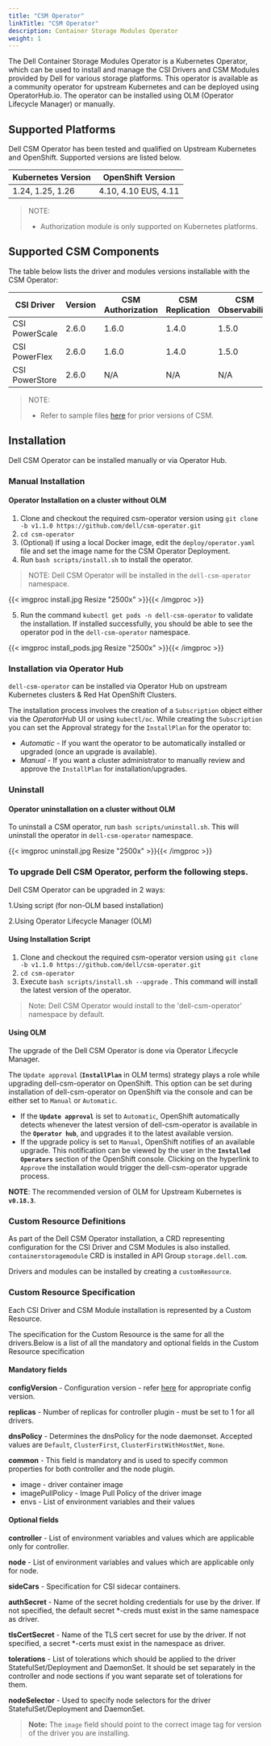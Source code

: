 ```yaml
---
title: "CSM Operator"
linkTitle: "CSM Operator"
description: Container Storage Modules Operator
weight: 1
---
```


The Dell Container Storage Modules Operator is a Kubernetes Operator, which can be used to install and manage the CSI Drivers and CSM Modules provided by Dell for various storage platforms. This operator is available as a community operator for upstream Kubernetes and can be deployed using OperatorHub.io. The operator can be installed using OLM (Operator Lifecycle Manager) or manually.

## Supported Platforms
Dell CSM Operator has been tested and qualified on Upstream Kubernetes and OpenShift. Supported versions are listed below.

| Kubernetes Version         | OpenShift Version   |
| -------------------------- | ------------------- |
| 1.24, 1.25, 1.26           | 4.10, 4.10 EUS, 4.11 |

>NOTE:
>- Authorization module is only supported on Kubernetes platforms.

## Supported CSM Components

The table below lists the driver and modules versions installable with the CSM Operator:

| CSI Driver         | Version | CSM Authorization | CSM Replication | CSM Observability | CSM Resiliency |
| ------------------ |---------|-------------------|-----------------|-------------------|----------------|
| CSI PowerScale     | 2.6.0   | 1.6.0             | 1.4.0           | 1.5.0             | N/A            |
| CSI PowerFlex      | 2.6.0   | 1.6.0             | 1.4.0           | 1.5.0             | N/A            |
| CSI PowerStore     | 2.6.0   | N/A               | N/A             | N/A               | N/A            |

>NOTE:
>- Refer to sample files [here](https://github.com/dell/csm-operator/tree/release/v1.6.0/samples) for prior versions of CSM.

## Installation
Dell CSM Operator can be installed manually or via Operator Hub.

### Manual Installation

#### Operator Installation on a cluster without OLM

1. Clone and checkout the required csm-operator version using `git clone -b v1.1.0 https://github.com/dell/csm-operator.git`
2. `cd csm-operator`
3. (Optional) If using a local Docker image, edit the `deploy/operator.yaml` file and set the image name for the CSM Operator Deployment.
4. Run `bash scripts/install.sh` to install the operator.

>NOTE: Dell CSM Operator will be installed in the `dell-csm-operator` namespace.

{{< imgproc install.jpg Resize "2500x" >}}{{< /imgproc >}}

5. Run the command `kubectl get pods -n dell-csm-operator` to validate the installation. If installed successfully, you should be able to see the operator pod in the `dell-csm-operator` namespace.

{{< imgproc install_pods.jpg Resize "2500x" >}}{{< /imgproc >}}

### Installation via Operator Hub
`dell-csm-operator` can be installed via Operator Hub on upstream Kubernetes clusters & Red Hat OpenShift Clusters.

The installation process involves the creation of a `Subscription` object either via the _OperatorHub_ UI or using `kubectl/oc`. While creating the `Subscription` you can set the Approval strategy for the `InstallPlan` for the operator to:
* _Automatic_ - If you want the operator to be automatically installed or upgraded (once an upgrade is available).
* _Manual_ - If you want a cluster administrator to manually review and approve the `InstallPlan` for installation/upgrades.

### Uninstall
#### Operator uninstallation on a cluster without OLM
To uninstall a CSM operator, run `bash scripts/uninstall.sh`. This will uninstall the operator in `dell-csm-operator` namespace.

{{< imgproc uninstall.jpg Resize "2500x" >}}{{< /imgproc >}}

### To upgrade Dell CSM Operator, perform the following steps.
Dell CSM Operator can be upgraded in 2 ways:

1.Using script (for non-OLM based installation)

2.Using Operator Lifecycle Manager (OLM)

#### Using Installation Script
1. Clone and checkout the required csm-operator version using `git clone -b v1.1.0 https://github.com/dell/csm-operator.git`
2. `cd csm-operator`
3. Execute `bash scripts/install.sh --upgrade`  . This command will install the latest version of the operator.

>Note: Dell CSM Operator would install to the 'dell-csm-operator' namespace by default.

#### Using OLM
The upgrade of the Dell CSM Operator is done via Operator Lifecycle Manager.

The `Update approval` (**`InstallPlan`** in OLM terms) strategy plays a role while upgrading dell-csm-operator on OpenShift. This option can be set during installation of dell-csm-operator on OpenShift via the console and can be either set to `Manual` or `Automatic`.
- If the **`Update approval`** is set to `Automatic`, OpenShift automatically detects whenever the latest version of dell-csm-operator is available in the **`Operator hub`**, and upgrades it to the latest available version.
- If the upgrade policy is set to `Manual`, OpenShift notifies of an available upgrade. This notification can be viewed by the user in the **`Installed Operators`** section of the OpenShift console. Clicking on the hyperlink to `Approve` the installation would trigger the dell-csm-operator upgrade process.

**NOTE**: The recommended version of OLM for Upstream Kubernetes is **`v0.18.3`**.

### Custom Resource Definitions
As part of the Dell CSM Operator installation, a CRD representing configuration for the CSI Driver and CSM Modules is also installed.
`containerstoragemodule` CRD is installed in API Group `storage.dell.com`.

Drivers and modules can be installed by creating a `customResource`.

### Custom Resource Specification
Each CSI Driver and CSM Module installation is represented by a Custom Resource.

The specification for the Custom Resource is the same for all the drivers.Below is a list of all the mandatory and optional fields in the Custom Resource specification

#### Mandatory fields

**configVersion** - Configuration version - refer [here](#supported-csi-drivers) for appropriate config version.

**replicas**  - Number of replicas for controller plugin - must be set to 1 for all drivers.

**dnsPolicy** - Determines the dnsPolicy for the node daemonset. Accepted values are `Default`, `ClusterFirst`, `ClusterFirstWithHostNet`, `None`.

**common** - This field is mandatory and is used to specify common properties for both controller and the node plugin.

* image - driver container image
* imagePullPolicy - Image Pull Policy of the driver image
* envs - List of environment variables and their values

#### Optional fields

**controller** - List of environment variables and values which are applicable only for controller.

**node** - List of environment variables and values which are applicable only for node.

**sideCars** - Specification for CSI sidecar containers.

**authSecret** - Name of the secret holding credentials for use by the driver. If not specified, the default secret *-creds must exist in the same namespace as driver.

**tlsCertSecret** - Name of the TLS cert secret for use by the driver. If not specified, a secret *-certs must exist in the namespace as driver.

**tolerations** - List of tolerations which should be applied to the driver StatefulSet/Deployment and DaemonSet. It should be set separately in the controller and node sections if you want separate set of tolerations for them.

**nodeSelector** - Used to specify node selectors for the driver StatefulSet/Deployment and DaemonSet.

>**Note:** The `image` field should point to the correct image tag for version of the driver you are installing.
